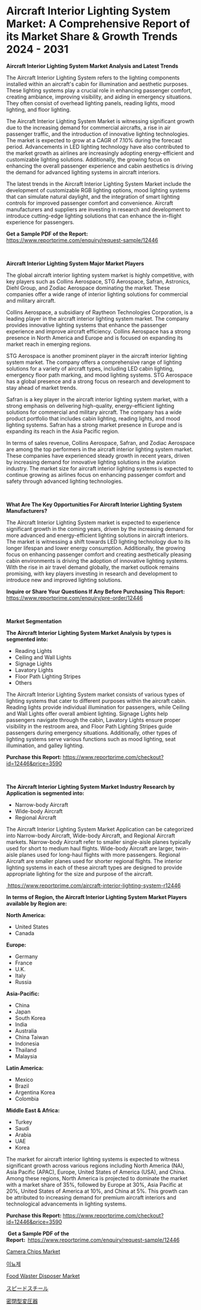 <p><h1>Aircraft Interior Lighting System Market: A Comprehensive Report of its Market Share & Growth Trends 2024 - 2031</h1></p><p><strong>Aircraft Interior Lighting System Market Analysis and Latest Trends</strong></p>
<p><p>The Aircraft Interior Lighting System refers to the lighting components installed within an aircraft's cabin for illumination and aesthetic purposes. These lighting systems play a crucial role in enhancing passenger comfort, creating ambiance, improving visibility, and aiding in emergency situations. They often consist of overhead lighting panels, reading lights, mood lighting, and floor lighting.</p><p>The Aircraft Interior Lighting System Market is witnessing significant growth due to the increasing demand for commercial aircrafts, a rise in air passenger traffic, and the introduction of innovative lighting technologies. The market is expected to grow at a CAGR of 7.10% during the forecast period. Advancements in LED lighting technology have also contributed to the market growth as airlines are increasingly adopting energy-efficient and customizable lighting solutions. Additionally, the growing focus on enhancing the overall passenger experience and cabin aesthetics is driving the demand for advanced lighting systems in aircraft interiors.</p><p>The latest trends in the Aircraft Interior Lighting System Market include the development of customizable RGB lighting options, mood lighting systems that can simulate natural daylight, and the integration of smart lighting controls for improved passenger comfort and convenience. Aircraft manufacturers and suppliers are investing in research and development to introduce cutting-edge lighting solutions that can enhance the in-flight experience for passengers.</p></p>
<p><strong>Get a Sample PDF of the Report:&nbsp;</strong> <a href="https://www.reportprime.com/enquiry/request-sample/12446">https://www.reportprime.com/enquiry/request-sample/12446</a></p>
<p>&nbsp;</p>
<p><strong>Aircraft Interior Lighting System Major Market Players</strong></p>
<p><p>The global aircraft interior lighting system market is highly competitive, with key players such as Collins Aerospace, STG Aerospace, Safran, Astronics, Diehl Group, and Zodiac Aerospace dominating the market. These companies offer a wide range of interior lighting solutions for commercial and military aircraft.</p><p>Collins Aerospace, a subsidiary of Raytheon Technologies Corporation, is a leading player in the aircraft interior lighting system market. The company provides innovative lighting systems that enhance the passenger experience and improve aircraft efficiency. Collins Aerospace has a strong presence in North America and Europe and is focused on expanding its market reach in emerging regions.</p><p>STG Aerospace is another prominent player in the aircraft interior lighting system market. The company offers a comprehensive range of lighting solutions for a variety of aircraft types, including LED cabin lighting, emergency floor path marking, and mood lighting systems. STG Aerospace has a global presence and a strong focus on research and development to stay ahead of market trends.</p><p>Safran is a key player in the aircraft interior lighting system market, with a strong emphasis on delivering high-quality, energy-efficient lighting solutions for commercial and military aircraft. The company has a wide product portfolio that includes cabin lighting, reading lights, and mood lighting systems. Safran has a strong market presence in Europe and is expanding its reach in the Asia Pacific region.</p><p>In terms of sales revenue, Collins Aerospace, Safran, and Zodiac Aerospace are among the top performers in the aircraft interior lighting system market. These companies have experienced steady growth in recent years, driven by increasing demand for innovative lighting solutions in the aviation industry. The market size for aircraft interior lighting systems is expected to continue growing as airlines focus on enhancing passenger comfort and safety through advanced lighting technologies.</p></p>
<p>&nbsp;</p>
<p><strong>What Are The Key Opportunities For Aircraft Interior Lighting System Manufacturers?</strong></p>
<p><p>The Aircraft Interior Lighting System market is expected to experience significant growth in the coming years, driven by the increasing demand for more advanced and energy-efficient lighting solutions in aircraft interiors. The market is witnessing a shift towards LED lighting technology due to its longer lifespan and lower energy consumption. Additionally, the growing focus on enhancing passenger comfort and creating aesthetically pleasing cabin environments is driving the adoption of innovative lighting systems. With the rise in air travel demand globally, the market outlook remains promising, with key players investing in research and development to introduce new and improved lighting solutions.</p></p>
<p><strong>Inquire or Share Your Questions If Any Before Purchasing This Report:</strong> <a href="https://www.reportprime.com/enquiry/pre-order/12446">https://www.reportprime.com/enquiry/pre-order/12446</a></p>
<p>&nbsp;</p>
<p><strong>Market Segmentation</strong></p>
<p><strong>The Aircraft Interior Lighting System Market Analysis by types is segmented into:</strong></p>
<p><ul><li>Reading Lights</li><li>Ceiling and Wall Lights</li><li>Signage Lights</li><li>Lavatory Lights</li><li>Floor Path Lighting Stripes</li><li>Others</li></ul></p>
<p><p>The Aircraft Interior Lighting System market consists of various types of lighting systems that cater to different purposes within the aircraft cabin. Reading lights provide individual illumination for passengers, while Ceiling and Wall Lights offer overall ambient lighting. Signage Lights help passengers navigate through the cabin, Lavatory Lights ensure proper visibility in the restroom area, and Floor Path Lighting Stripes guide passengers during emergency situations. Additionally, other types of lighting systems serve various functions such as mood lighting, seat illumination, and galley lighting.</p></p>
<p><strong>Purchase this Report:&nbsp;</strong><a href="https://www.reportprime.com/checkout?id=12446&price=3590">https://www.reportprime.com/checkout?id=12446&price=3590</a></p>
<p>&nbsp;</p>
<p><strong>The Aircraft Interior Lighting System Market Industry Research by Application is segmented into:</strong></p>
<p><ul><li>Narrow-body Aircraft</li><li>Wide-body Aircraft</li><li>Regional Aircraft</li></ul></p>
<p><p>The Aircraft Interior Lighting System Market Application can be categorized into Narrow-body Aircraft, Wide-body Aircraft, and Regional Aircraft markets. Narrow-body Aircraft refer to smaller single-aisle planes typically used for short to medium haul flights. Wide-body Aircraft are larger, twin-aisle planes used for long-haul flights with more passengers. Regional Aircraft are smaller planes used for shorter regional flights. The interior lighting systems in each of these aircraft types are designed to provide appropriate lighting for the size and purpose of the aircraft.</p></p>
<p><a href="https://www.reportprime.com/aircraft-interior-lighting-system-r12446">&nbsp;https://www.reportprime.com/aircraft-interior-lighting-system-r12446</a></p>
<p><strong>In terms of Region, the Aircraft Interior Lighting System Market Players available by Region are:</strong></p>
<p>
    <p> <strong> North America: </strong>
        <ul>
            <li>United States</li>
            <li>Canada</li>
        </ul>
        </p> 
    <p> <strong> Europe: </strong>
        <ul>
            <li>Germany</li>
            <li>France</li>
            <li>U.K.</li>
            <li>Italy</li>
            <li>Russia</li>
        </ul>
        </p> 
    <p> <strong> Asia-Pacific: </strong>
        <ul>
            <li>China</li>
            <li>Japan</li>
            <li>South Korea</li>
            <li>India</li>
            <li>Australia</li>
            <li>China Taiwan</li>
            <li>Indonesia</li>
            <li>Thailand</li>
            <li>Malaysia</li>
        </ul>
        </p> 
    <p> <strong> Latin America: </strong>
        <ul>
            <li>Mexico</li>
            <li>Brazil</li>
            <li>Argentina Korea</li>
            <li>Colombia</li>
        </ul>
        </p> 
    <p> <strong> Middle East & Africa: </strong>
        <ul>
            <li>Turkey</li>
            <li>Saudi</li>
            <li>Arabia</li>
            <li>UAE</li>
            <li>Korea</li>
        </ul>
    </p>
    </p>
<p><p>The market for aircraft interior lighting systems is expected to witness significant growth across various regions including North America (NA), Asia Pacific (APAC), Europe, United States of America (USA), and China. Among these regions, North America is projected to dominate the market with a market share of 35%, followed by Europe at 30%, Asia Pacific at 20%, United States of America at 10%, and China at 5%. This growth can be attributed to increasing demand for premium aircraft interiors and technological advancements in lighting systems.</p></p>
<p><strong>Purchase this Report: </strong><a href="https://www.reportprime.com/checkout?id=12446&price=3590">https://www.reportprime.com/checkout?id=12446&price=3590</a></p>
<p>&nbsp;<strong>Get a Sample PDF of the Report:&nbsp;&nbsp;</strong><a href="https://www.reportprime.com/enquiry/request-sample/12446">https://www.reportprime.com/enquiry/request-sample/12446</a></p>
<p><strong></strong></p>
<p><p><a href="https://github.com/DeonteStanton2023/Market-Research-Report-List-1/blob/main/camera-chips-market.md">Camera Chips Market</a></p><p><a href="https://github.com/fernandotryO5lson96765/Market-Research-Report-List-1/blob/main/779587868280.md">이뇨제</a></p><p><a href="https://issuu.com/reportprime-2/docs/food-waster-disposer-market-size-2030.pptx">Food Waster Disposer Market</a></p><p><a href="https://github.com/EmoryYundt1935/Market-Research-Report-List-1/blob/main/460405870751.md">スピードスチール</a></p><p><a href="https://medium.com/@bl2501989/%E5%AE%8C%E5%85%A8%E3%81%AA%E6%A5%AD%E7%95%8C%E6%A6%82%E8%A6%81-2024%E5%B9%B4%E3%81%8B%E3%82%892031%E5%B9%B4-%E3%81%AB%E3%81%8A%E3%81%91%E3%82%8B%E3%83%8F%E3%83%BC%E3%83%A1%E3%83%86%E3%82%A3%E3%83%83%E3%82%AF%E3%82%B7%E3%83%BC%E3%83%AB%E3%83%89%E3%83%88%E3%83%A9%E3%83%B3%E3%82%B9%E3%83%95%E3%82%A9%E3%83%BC%E3%83%9E%E3%83%BC%E5%B8%82%E5%A0%B4%E8%A6%8F%E6%A8%A1%E3%81%A8%E5%B8%82%E5%A0%B4%E5%8B%95%E5%90%91-7d3cea304ceb">密閉型変圧器</a></p></p>